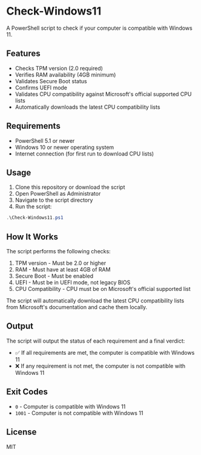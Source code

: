 # Check-Windows11

A PowerShell script to check if your computer is compatible with Windows 11.

## Features

- Checks TPM version (2.0 required)
- Verifies RAM availability (4GB minimum)
- Validates Secure Boot status
- Confirms UEFI mode
- Validates CPU compatibility against Microsoft's official supported CPU lists
- Automatically downloads the latest CPU compatibility lists

## Requirements

- PowerShell 5.1 or newer
- Windows 10 or newer operating system
- Internet connection (for first run to download CPU lists)

## Usage

1. Clone this repository or download the script
2. Open PowerShell as Administrator
3. Navigate to the script directory
4. Run the script:

```powershell
.\Check-Windows11.ps1
```

## How It Works

The script performs the following checks:

1. TPM version - Must be 2.0 or higher
2. RAM - Must have at least 4GB of RAM
3. Secure Boot - Must be enabled
4. UEFI - Must be in UEFI mode, not legacy BIOS
5. CPU Compatibility - CPU must be on Microsoft's official supported list

The script will automatically download the latest CPU compatibility lists from Microsoft's documentation and cache them locally.

## Output

The script will output the status of each requirement and a final verdict:

- ✅ If all requirements are met, the computer is compatible with Windows 11
- ❌ If any requirement is not met, the computer is not compatible with Windows 11

## Exit Codes

- `0` - Computer is compatible with Windows 11
- `1001` - Computer is not compatible with Windows 11

## License

MIT 